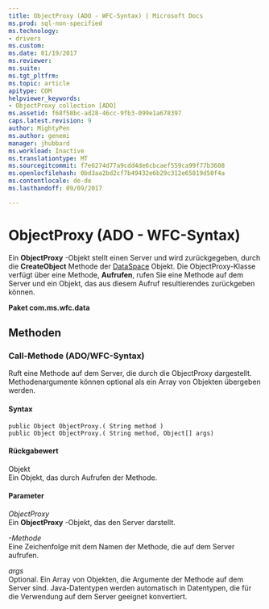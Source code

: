 ```yaml
---
title: ObjectProxy (ADO - WFC-Syntax) | Microsoft Docs
ms.prod: sql-non-specified
ms.technology:
- drivers
ms.custom: 
ms.date: 01/19/2017
ms.reviewer: 
ms.suite: 
ms.tgt_pltfrm: 
ms.topic: article
apitype: COM
helpviewer_keywords:
- ObjectProxy collection [ADO]
ms.assetid: f68f58bc-ad28-46cc-9fb3-099e1a678397
caps.latest.revision: 9
author: MightyPen
ms.author: genemi
manager: jhubbard
ms.workload: Inactive
ms.translationtype: MT
ms.sourcegitcommit: f7e6274d77a9cdd4de6cbcaef559ca99f77b3608
ms.openlocfilehash: 0bd3aa2bd2cf7b49432e6b29c312e65819d50f4a
ms.contentlocale: de-de
ms.lasthandoff: 09/09/2017

---
```

# <a name="objectproxy-ado---wfc-syntax"></a>ObjectProxy (ADO - WFC-Syntax)
Ein **ObjectProxy** -Objekt stellt einen Server und wird zurückgegeben, durch die **CreateObject** Methode der [DataSpace](../../../ado/reference/rds-api/dataspace-object-rds.md) Objekt. Die ObjectProxy-Klasse verfügt über eine Methode, **Aufrufen**, rufen Sie eine Methode auf dem Server und ein Objekt, das aus diesem Aufruf resultierendes zurückgeben können.  
  
 **Paket com.ms.wfc.data**  
  
## <a name="methods"></a>Methoden  
  
### <a name="call-method-adowfc-syntax"></a>Call-Methode (ADO/WFC-Syntax)  
 Ruft eine Methode auf dem Server, die durch die ObjectProxy dargestellt. Methodenargumente können optional als ein Array von Objekten übergeben werden.  
  
#### <a name="syntax"></a>Syntax  
  
```  
public Object ObjectProxy.( String method )  
public Object ObjectProxy.( String method, Object[] args)  
```  
  
#### <a name="returns"></a>Rückgabewert  
 Objekt  
 Ein Objekt, das durch Aufrufen der Methode.  
  
#### <a name="parameters"></a>Parameter  
 *ObjectProxy*  
 Ein **ObjectProxy** -Objekt, das den Server darstellt.  
  
 *-Methode*  
 Eine Zeichenfolge mit dem Namen der Methode, die auf dem Server aufrufen.  
  
 *args*  
 Optional. Ein Array von Objekten, die Argumente der Methode auf dem Server sind. Java-Datentypen werden automatisch in Datentypen, die für die Verwendung auf dem Server geeignet konvertiert.

